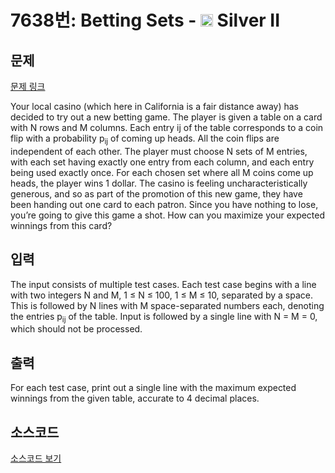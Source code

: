 # 7638번: Betting Sets - <img src="https://static.solved.ac/tier_small/9.svg" style="height:20px" /> Silver II

<!-- performance -->

<!-- 문제 제출 후 깃허브에 푸시를 했을 때 제출한 코드의 성능이 입력될 공간입니다.-->

<!-- end -->

## 문제

[문제 링크](https://boj.kr/7638)


<p>Your local casino (which here in California is a fair distance away) has decided to try out a new betting game. The player is given a table on a card with N rows and M columns. Each entry ij of the table corresponds to a coin flip with a probability p<sub>ij</sub> of coming up heads. All the coin flips are independent of each other. The player must choose N sets of M entries, with each set having exactly one entry from each column, and each entry being used exactly once. For each chosen set where all M coins come up heads, the player wins 1 dollar. The casino is feeling uncharacteristically generous, and so as part of the promotion of this new game, they have been handing out one card to each patron. Since you have nothing to lose, you’re going to give this game a shot. How can you maximize your expected winnings from this card?</p>



## 입력


<p>The input consists of multiple test cases. Each test case begins with a line with two integers N and M, 1 ≤ N ≤ 100, 1 ≤ M ≤ 10, separated by a space. This is followed by N lines with M space-separated numbers each, denoting the entries p<sub>ij</sub> of the table. Input is followed by a single line with N = M = 0, which should not be processed.</p>



## 출력


<p>For each test case, print out a single line with the maximum expected winnings from the given table, accurate to 4 decimal places.</p>



## 소스코드

[소스코드 보기](Main.java)
